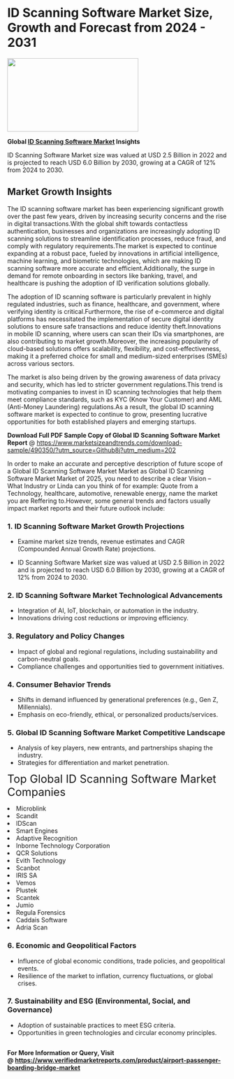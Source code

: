 <H1>ID Scanning Software Market Size, Growth and Forecast from 2024 - 2031</H1><img class="aligncenter size-medium wp-image-584254" src="https://thirdeyenews.in/wp-content/uploads/2024/09/Global-Market-Research-300x168.jpeg" alt="" width="300" height="168" /><p><strong>Global&nbsp;<a href="https://www.marketsizeandtrends.com/download-sample/490350/?utm_source=Github8j?utm_medium=202">ID Scanning Software Market</a> Insights</strong></p><p>ID Scanning Software Market size was valued at USD 2.5 Billion in 2022 and is projected to reach USD 6.0 Billion by 2030, growing at a CAGR of 12% from 2024 to 2030.</p><p><h2>Market Growth Insights</h2> <p>The ID scanning software market has been experiencing significant growth over the past few years, driven by increasing security concerns and the rise in digital transactions.With the global shift towards contactless authentication, businesses and organizations are increasingly adopting ID scanning solutions to streamline identification processes, reduce fraud, and comply with regulatory requirements.The market is expected to continue expanding at a robust pace, fueled by innovations in artificial intelligence, machine learning, and biometric technologies, which are making ID scanning software more accurate and efficient.Additionally, the surge in demand for remote onboarding in sectors like banking, travel, and healthcare is pushing the adoption of ID verification solutions globally.</p> <p>The adoption of ID scanning software is particularly prevalent in highly regulated industries, such as finance, healthcare, and government, where verifying identity is critical.Furthermore, the rise of e-commerce and digital platforms has necessitated the implementation of secure digital identity solutions to ensure safe transactions and reduce identity theft.Innovations in mobile ID scanning, where users can scan their IDs via smartphones, are also contributing to market growth.Moreover, the increasing popularity of cloud-based solutions offers scalability, flexibility, and cost-effectiveness, making it a preferred choice for small and medium-sized enterprises (SMEs) across various sectors.</p> <p>The market is also being driven by the growing awareness of data privacy and security, which has led to stricter government regulations.This trend is motivating companies to invest in ID scanning technologies that help them meet compliance standards, such as KYC (Know Your Customer) and AML (Anti-Money Laundering) regulations.As a result, the global ID scanning software market is expected to continue to grow, presenting lucrative opportunities for both established players and emerging startups.</p> <p><span class=""><strong>Download Full PDF Sample Copy of Global ID Scanning Software Market Report</strong> @ <a href="https://www.marketsizeandtrends.com/download-sample/490350/?utm_source=Github8j?utm_medium=202" target="_blank">https://www.marketsizeandtrends.com/download-sample/490350/?utm_source=Github8j?utm_medium=202</a></span></p><p>In order to make an accurate and perceptive description of future scope of a Global&nbsp;ID Scanning Software Market Market as Global&nbsp;ID Scanning Software Market Market of 2025, you need to describe a clear Vision &ndash; What Industry or Linda can you think of for example: Quote from a Technology, healthcare, automotive, renewable energy, name the market you are Reffering to.However, some general trends and factors usually impact market reports and their future outlook include:</p><h3>1.&nbsp;<strong>ID Scanning Software Market Growth Projections</strong></h3><ul><li>Examine market size trends, revenue estimates and CAGR (Compounded Annual Growth Rate) projections.</li><li><p>ID Scanning Software Market size was valued at USD 2.5 Billion in 2022 and is projected to reach USD 6.0 Billion by 2030, growing at a CAGR of 12% from 2024 to 2030.</p></li></ul><h3>2.&nbsp;<strong>ID Scanning Software Market Technological Advancements</strong></h3><ul><li>Integration of AI, IoT, blockchain, or automation in the industry.</li><li>Innovations driving cost reductions or improving efficiency.</li></ul><h3>3.&nbsp;<strong>Regulatory and Policy Changes</strong></h3><ul><li>Impact of global and regional regulations, including sustainability and carbon-neutral goals.</li><li>Compliance challenges and opportunities tied to government initiatives.</li></ul><h3>4.&nbsp;<strong>Consumer Behavior Trends</strong></h3><ul><li>Shifts in demand influenced by generational preferences (e.g., Gen Z, Millennials).</li><li>Emphasis on eco-friendly, ethical, or personalized products/services.</li></ul><h3>5.&nbsp;<strong>Global ID Scanning Software Market Competitive Landscape</strong></h3><ul><li>Analysis of key players, new entrants, and partnerships shaping the industry.</li><li>Strategies for differentiation and market penetration.</li></ul><p data-pm-slice="1 1 []"><span style="color: inherit; font-family: inherit; font-size: 25px;">Top Global ID Scanning Software Market Companies</span></p><div class="" data-test-id=""><p><li>Microblink</li><li> Scandit</li><li> IDScan</li><li> Smart Engines</li><li> Adaptive Recognition</li><li> Inborne Technology Corporation</li><li> QCR Solutions</li><li> Evith Technology</li><li> Scanbot</li><li> IRIS SA</li><li> Vemos</li><li> Plustek</li><li> Scantek</li><li> Jumio</li><li> Regula Forensics</li><li> Caddais Software</li><li> Adria Scan</li></p></div><h3>6.&nbsp;<strong>Economic and Geopolitical Factors</strong></h3><ul><li>Influence of global economic conditions, trade policies, and geopolitical events.</li><li>Resilience of the market to inflation, currency fluctuations, or global crises.</li></ul><h3>7.&nbsp;<strong>Sustainability and ESG (Environmental, Social, and Governance)</strong></h3><ul><li>Adoption of sustainable practices to meet ESG criteria.</li><li>Opportunities in green technologies and circular economy principles.</li></ul><h2><strong style="font-size: 14px;">For More Information or Query, Visit @&nbsp;</strong><a style="background-color: #ffffff; font-size: 14px;" href="https://www.marketsizeandtrends.com/report/id-scanning-software-market/" target="_blank">https://www.verifiedmarketreports.com/product/airport-passenger-boarding-bridge-market</a></h2>